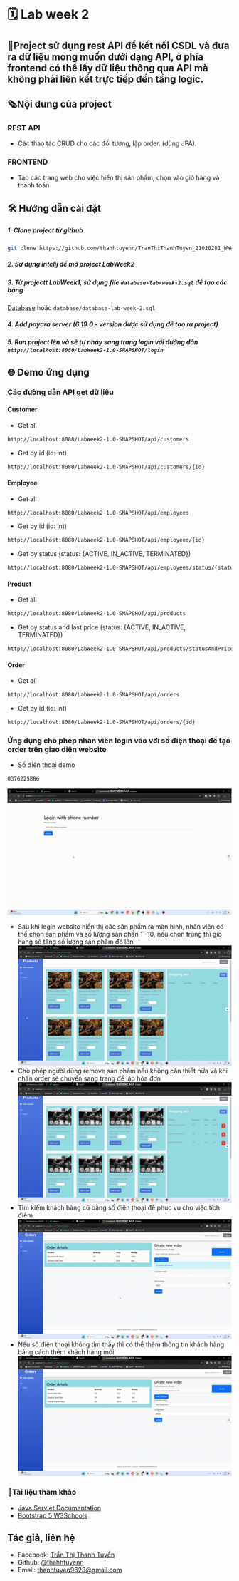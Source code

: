 # 🗓 Lab week 2
## 📝Project sử dụng rest API để kết nối CSDL và đưa ra dữ liệu mong muốn dưới dạng API, ở phía frontend có thể lấy dữ liệu thông qua API mà không phải liên kết trực tiếp đến tầng logic.
## 🗞Nội dung của project
### REST API
- Các thao tác CRUD cho các đối tượng, lập order. (dùng JPA).
### FRONTEND
- Tạo các trang web cho việc hiển thị sản phẩm, chọn vào giỏ hàng và thanh toán
## 🛠 Hướng dẫn cài đặt
##### 1. Clone project từ github
```bash
git clone https://github.com/thahhtuyenn/TranThiThanhTuyen_21020281_WWW.git
```
##### 2. Sử dụng intelij để mở project LabWeek2
##### 3. Từ projectt LabWeek1, sử dụng file `database-lab-week-2.sql` để tạo các bảng
[Database](https://github.com/thahhtuyenn/TranThiThanhTuyen_21020281_WWW/blob/main/LabWeek2/database/database-lab-week-2.sql) hoặc `database/database-lab-week-2.sql` 
##### 4. Add payara server (6.19.0 - version được sử dụng để tạo ra project)
##### 5. Run project lên và sẽ tự nhảy sang trang login với đường dẫn `http://localhost:8080/LabWeek2-1.0-SNAPSHOT/login`
## 🌐 Demo ứng dụng
### Các đường dẫn API get dữ liệu
#### Customer
- Get all 
```bash
http://localhost:8080/LabWeek2-1.0-SNAPSHOT/api/customers
```
- Get by id (id: int)
```bash
http://localhost:8080/LabWeek2-1.0-SNAPSHOT/api/customers/{id}
```
#### Employee
- Get all 
```bash
http://localhost:8080/LabWeek2-1.0-SNAPSHOT/api/employees
```
- Get by id (id: int)
```bash
http://localhost:8080/LabWeek2-1.0-SNAPSHOT/api/employees/{id}
```
- Get by status (status: {ACTIVE, IN_ACTIVE, TERMINATED})
```bash
http://localhost:8080/LabWeek2-1.0-SNAPSHOT/api/employees/status/{status}
```
#### Product
- Get all
```bash
http://localhost:8080/LabWeek2-1.0-SNAPSHOT/api/products
```
- Get by status and last price (status: {ACTIVE, IN_ACTIVE, TERMINATED})
```bash
http://localhost:8080/LabWeek2-1.0-SNAPSHOT/api/products/statusAndPrice/status={status}
```
#### Order
- Get all
```bash
http://localhost:8080/LabWeek2-1.0-SNAPSHOT/api/orders
```
- Get by id (id: int)
```bash
http://localhost:8080/LabWeek2-1.0-SNAPSHOT/api/orders/{id}
```
### Ứng dụng cho phép nhân viên login vào với số điện thoại để tạo order trên giao diện website
- Số điện thoại demo
```bash
0376225886
```
![Login](https://github.com/thahhtuyenn/TranThiThanhTuyen_21020281_WWW/blob/main/LabWeek2/demo/gif/lab2-login-employee.gif)
- Sau khi login website hiển thị các sản phẩm ra màn hình, nhân viên có thể chọn sản phẩm và số lượng sản phần 1 -10, nếu chọn trùng thì giỏ hàng sẽ tăng số lượng sản phẩm đó lên 
![Choose product](https://github.com/thahhtuyenn/TranThiThanhTuyen_21020281_WWW/blob/main/LabWeek2/demo/gif/lab2-choose-product.gif)
- Cho phép người dùng remove sản phẩm nếu không cần thiết nữa và khi nhấn order sẽ chuyển sang trang để lập hóa đơn
![Remove product](https://github.com/thahhtuyenn/TranThiThanhTuyen_21020281_WWW/blob/main/LabWeek2/demo/gif/lab2-remove-product-order.gif)
- Tìm kiếm khách hàng cũ bằng số điện thoại để phục vụ cho việc tích điểm
![Customer exists](https://github.com/thahhtuyenn/TranThiThanhTuyen_21020281_WWW/blob/main/LabWeek2/demo/gif/lab2-create-order-cust-exists.gif)
- Nếu số điện thoại không tìm thấy thì có thể thêm thông tin khách hàng bằng cách thêm khách hàng mới
![Customer new](https://github.com/thahhtuyenn/TranThiThanhTuyen_21020281_WWW/blob/main/LabWeek2/demo/gif/lab2-create-order-cust-new.gif)

### 📂Tài liệu tham khảo 
- [Java Servlet Documentation](https://docs.oracle.com/javaee/7/tutorial/servlets.htm)
- [Bootstrap 5 W3Schools](https://www.w3schools.com/bootstrap5/) 
## Tác giả, liên hệ
- Facebook: [Trần Thị Thanh Tuyền](https://www.facebook.com/thahhtuyenn090603)
- Github: [@thahhtuyenn](https://github.com/thahhtuyenn)
- Email: thanhtuyen9623@gmail.com
